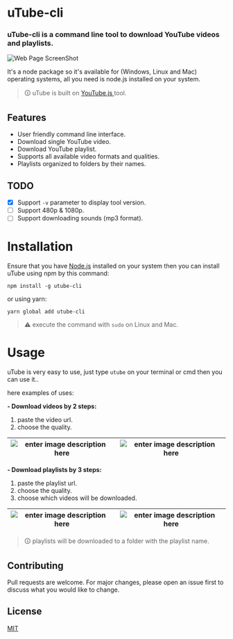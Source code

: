 
# uTube-cli

### uTube-cli is a command line tool to download YouTube videos and playlists.

![Web Page ScreenShot](https://i.ibb.co/VYw6ZST/Screenshot-from-2022-07-27-17-23-23.png)

It's a node package so it's available for (Windows, Linux and Mac) operating systems, all you need is node.js installed on your system.

> 🛈 uTube is built on [ YouTube.js ](https://github.com/LuanRT/YouTube.js) tool.

## Features

 - User friendly command line interface.
 - Download single YouTube video.
 - Download YouTube playlist.
 - Supports all available video formats and qualities.
 - Playlists organized to folders by their names.

## TODO

 - [x] Support `-v` parameter to display tool version.
 - [ ]  Support 480p & 1080p.
 - [ ]  Support downloading sounds (mp3 format).

# Installation

Ensure that you have [Node.js](https://nodejs.org/en/) installed on your system then you can install uTube using npm by this command:

    npm install -g utube-cli
or using yarn:

    yarn global add utube-cli

> ⚠ execute the command with `sudo` on Linux and Mac.

# Usage

uTube is very easy to use, just type `utube` on your terminal or cmd then you can use it..

here examples of uses:

**- Download videos by 2 steps:**

 1. paste the video url.
 2. choose the quality.
 
| ![enter image description here](https://i.ibb.co/Fx7qCgZ/Screenshot-from-2022-07-27-17-24-44.png) | ![enter image description here](https://i.ibb.co/cvYhyC9/Screenshot-from-2022-07-27-17-24-56.png) |
|--|--|


 
**- Download playlists by 3 steps:**

 1. paste the playlist url.
 2. choose the quality.
 3. choose which videos will be downloaded.
 
| ![enter image description here](https://i.ibb.co/Njcqm0z/Screenshot-from-2022-07-27-17-27-02.png) | ![enter image description here](https://i.ibb.co/P6tL6Mr/Screenshot-from-2022-07-27-17-27-22.png) |
|--|--|

 
> 🛈 playlists will be downloaded to a folder with the playlist name.

## Contributing
Pull requests are welcome. For major changes, please open an issue first to discuss what you would like to change.

## License
[MIT](https://choosealicense.com/licenses/mit/)

